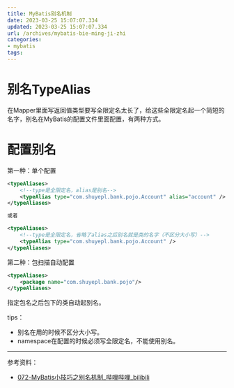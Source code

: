 ```yaml
---
title: MyBatis别名机制
date: 2023-03-25 15:07:07.334
updated: 2023-03-25 15:07:07.334
url: /archives/mybatis-bie-ming-ji-zhi
categories: 
- mybatis
tags: 
---
```


# 别名TypeAlias

在Mapper里面写返回值类型要写全限定名太长了，给这些全限定名起一个简短的名字，别名在MyBatis的配置文件里面配置，有两种方式。

# 配置别名

第一种：单个配置

```xml
<typeAliases>
    <!--type是全限定名，alias是别名-->
    <typeAlias type="com.shuyepl.bank.pojo.Account" alias="account" />
</typeAliases>

或者

<typeAliases>
    <!--type是全限定名，省略了alias之后别名就是类的名字（不区分大小写）-->
    <typeAlias type="com.shuyepl.bank.pojo.Account" />
</typeAliases>
```

第二种：包扫描自动配置

```xml
<typeAliases>
    <package name="com.shuyepl.bank.pojo"/>
</typeAliases>
```

指定包名之后包下的类自动起别名。

tips：

- 别名在用的时候不区分大小写。
- namespace在配置的时候必须写全限定名，不能使用别名。

---

参考资料：

- [072-MyBatis小技巧之别名机制_哔哩哔哩_bilibili](https://www.bilibili.com/video/BV1JP4y1Z73S?p=72&spm_id_from=pageDriver&vd_source=3b9bc9314c9590a1d18a84ef490fb982)